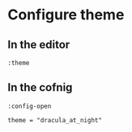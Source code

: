 # Configure theme

## In the editor
`:theme`

## In the cofnig
`:config-open`

```
theme = "dracula_at_night"
```
